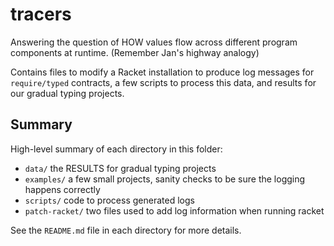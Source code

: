 tracers
=======

Answering the question of HOW values flow across different program components at runtime.
(Remember Jan's highway analogy)

Contains files to modify a Racket installation to produce log messages for `require/typed` contracts,
a few scripts to process this data,
and results for our gradual typing projects.


Summary
-------
High-level summary of each directory in this folder:

- `data/` the RESULTS for gradual typing projects
- `examples/` a few small projects, sanity checks to be sure the logging happens correctly
- `scripts/` code to process generated logs
- `patch-racket/` two files used to add log information when running racket

See the `README.md` file in each directory for more details.
